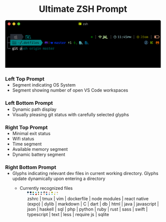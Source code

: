 <h1 align="center">
  Ultimate ZSH Prompt
</h1>
<p align="center">
 <img width="600px" src="screenshots/promptdemo.png">
</p>
  <h3>Left Top Prompt</h3>
  <ul style="margin-top:-15px">
    <li>
      Segment indicating OS System
    </li>
    <li>
      Segment showing number of open VS Code workspaces
    </li>
  </ul>
  <h3>Left Bottom Prompt</h3>
  <ul style="margin-top:-15px">
     <li>
      Dynamic path display
     </li>
     <li>
      Visually pleasing git status with carefully selected glyphs
     </li>
  </ul>
  <h3>Right Top Prompt</h3>
  <ul style="margin-top:-15px">
    <li>
      Minimal exit status
    </li>
     <li>
      Wifi status
     </li>
     <li>
      Time segment
     </li>
     <li>
      Available memory segment
     </li>
     <li>
      Dynamic battery segment
     </li>
  </ul>
  <h3>Right Bottom Prompt</h3>
  <ul style="margin-top:-15px">
     <li>
      Glyphs indicating relevant dev files in current working directory. Glyphs update dynamically upon entering a directory
      </li>
      <ul>
        <li>
          Currently recognized files
          <ul>
          <img width="100px" src="screenshots/contextual_glyphs.png"><br>
            zshrc | tmux | vim | dockerfile | node modules | react native (expo) | dylib | markdown | C | dart | db | html | java | javascript | json | haskell | sql | php | python | ruby | rust | sass | swift | typescript | text | less | require js | sqlite
          </ul>
      </li>
     </ul>
  </ul>
